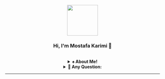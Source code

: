 <p align="center">
  <a href="https://mkarimi21.ir/">
    <img src='https://avataaars.io/?avatarStyle=Circle&topType=ShortHairShortWaved&accessoriesType=Prescription02&hairColor=Black&facialHairType=BeardLight&facialHairColor=Black&clotheType=Hoodie&clotheColor=Black&eyeType=Wink&eyebrowType=Default&mouthType=Smile&skinColor=Light' width="100" height="100">
  </a>
</p>
<h3 align="center">Hi, I'm Mostafa Karimi 👋</h3>
</br>



<details align="center">
<summary>
  <b>♠️ About Me! </b>
  </summary>
<p align="center">
  
  Hi! I'm Mostafa Karimi.
I am an MSc student of systems optimization and my skill in the field of Machine Learning engineering and Project Management & Control. I have recently entered Deep Learning engineering and I am interested in working professionally in this field and make business intelligence or etc.
  </br>
  I'm Skilled in Python, MS Power BI and Tableau, MS Project and Excel, and COMFAR.
  </br>
  And I love to learn CEH, Cryptography, Open Source Society and Sociology.
</p>
</br>
</br>

[![Twitter Follow](https://img.shields.io/twitter/follow/MKarimi21?label=Follow&style=social)](https://twitter.com/mkarimi21)

</br>
-----

</details>

<details align="center">
<summary>
  <b>📌 Any Question: </b>
  </summary>

* 📧 [Email](mailto:mkarimi21@hotmail.com),
* 🔗 [LinkedIn](https://www.linkedin.com/in/mkarimi21/), 
* 💙 [Telegram](https://telegram.me/mkarimi21). 


</details>







-----


